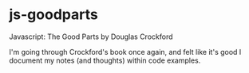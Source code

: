 js-goodparts
============

Javascript: The Good Parts by Douglas Crockford

I'm going through Crockford's book once again, and felt like it's good I document my notes (and thoughts) within code examples.
